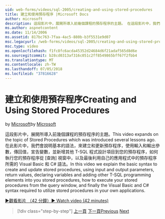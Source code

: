 ```yaml
---
uid: web-forms/videos/sql-2005/creating-and-using-stored-procedures
title: 建立和使用預存程序 |Microsoft Docs
author: microsoft
description: 這段影片中，展開所導入前幾個課程的預存程序的主題。 在這段影片中，我們會說明建立和更新的基本語法...
ms.author: aspnetcontent
ms.date: 11/14/2006
ms.assetid: 817bc763-7faa-4ac5-880b-b3f5531e9d07
msc.legacyurl: /web-forms/videos/sql-2005/creating-and-using-stored-procedures
msc.type: video
ms.openlocfilehash: f1fc8fc6acda45352d24684d6f21adaf565d8d6e
ms.sourcegitcommit: b28cd0313af316c051c2ff8549865bff67f2fbb4
ms.translationtype: MT
ms.contentlocale: zh-TW
ms.lasthandoff: 07/05/2018
ms.locfileid: "37816628"
---
```

<a name="creating-and-using-stored-procedures"></a><span data-ttu-id="45476-104">建立和使用預存程序</span><span class="sxs-lookup"><span data-stu-id="45476-104">Creating and Using Stored Procedures</span></span>
====================
<span data-ttu-id="45476-105">by [Microsoft](https://github.com/microsoft)</span><span class="sxs-lookup"><span data-stu-id="45476-105">by [Microsoft](https://github.com/microsoft)</span></span>

<span data-ttu-id="45476-106">這段影片中，展開所導入前幾個課程的預存程序的主題。</span><span class="sxs-lookup"><span data-stu-id="45476-106">This video expands on the topic of Stored Procedures which was introduced several lessons ago.</span></span> <span data-ttu-id="45476-107">在此影片中，我們會說明基本的語法，來建立和更新預存程序，使用輸入和輸出參數，傳回值，宣告變數，並新增其他 T-SQL 程式設計項目到您的預存程序，如何執行您的預存程序從 [查詢] 視窗中，以及最後利用自己的應用程式中的預存程序所需的 Visual Basic 和 C# 語法。</span><span class="sxs-lookup"><span data-stu-id="45476-107">In this video we explain the basic syntax to create and update stored procedures, using input and output parameters, return values, declaring variables and adding other T-SQL programming elements into you stored procedures, how to execute your stored procedures from the query window, and finally the Visual Basic and C# syntax required to utilize stored procedures in your own applications.</span></span>

[<span data-ttu-id="45476-108">&#9654;觀看影片 （42 分鐘）</span><span class="sxs-lookup"><span data-stu-id="45476-108">&#9654; Watch video (42 minutes)</span></span>](https://channel9.msdn.com/Blogs/ASP-NET-Site-Videos/creating-and-using-stored-procedures)

> [!div class="step-by-step"]
> <span data-ttu-id="45476-109">[上一頁](building-and-customizing-reports-in-business-intelligence-development-studio.md)
> [下一頁](enabling-full-text-search-in-your-text-data.md)</span><span class="sxs-lookup"><span data-stu-id="45476-109">[Previous](building-and-customizing-reports-in-business-intelligence-development-studio.md)
[Next](enabling-full-text-search-in-your-text-data.md)</span></span>
